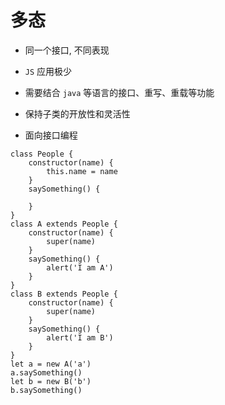 # 多态

- 同一个接口, 不同表现

- `JS` 应用极少

- 需要结合 `java` 等语言的接口、重写、重载等功能

- 保持子类的开放性和灵活性

- 面向接口编程

```JS
class People {
    constructor(name) {
        this.name = name
    }
    saySomething() {

    }
}
class A extends People {
    constructor(name) {
        super(name)
    }
    saySomething() {
        alert('I am A')
    }
}
class B extends People {
    constructor(name) {
        super(name)
    }
    saySomething() {
        alert('I am B')
    }
}
let a = new A('a')
a.saySomething()
let b = new B('b')
b.saySomething()
```